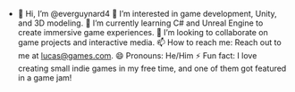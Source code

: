 - 👋 Hi, I’m @everguynard4
👀 I’m interested in game development, Unity, and 3D modeling.
🌱 I’m currently learning C# and Unreal Engine to create immersive game experiences.
💞️ I’m looking to collaborate on game projects and interactive media.
📫 How to reach me: Reach out to me at lucas@games.com.
😄 Pronouns: He/Him
⚡ Fun fact: I love creating small indie games in my free time, and one of them got featured in a game jam!

<!---
everguynard4/everguynard4 is a ✨ special ✨ repository because its `README.md` (this file) appears on your GitHub profile.
You can click the Preview link to take a look at your changes.
--->
